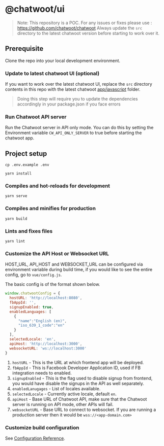 # @chatwoot/ui

> Note: This repository is a POC. For any issues or fixes please use : https://github.com/chatwoot/chatwoot
> Always update the `src` directory to the latest chatwoot version before starting to work over it.


## Prerequisite

Clone the repo into your local development environment.

### Update to latest chatwoot UI (optional)

If you want to work over the latest chatwoot UI, replace the `src` directory contents in this repo with the latest chatwoot [app/javascript](https://github.com/chatwoot/chatwoot/tree/develop/app/javascript) folder.

> Doing this step will require you to update the dependencies accordingly in your package.json if you face errors

### Run Chatwoot API server

Run the Chatwoot server in API only mode. You can do this by setting the Environment variable `CW_API_ONLY_SERVER` to true before starting the chatwoot app.

## Project setup
```
cp .env.example .env

yarn install
```

### Compiles and hot-reloads for development
```
yarn serve
```

### Compiles and minifies for production
```
yarn build
```

### Lints and fixes files
```
yarn lint
```

### Customize the API Host or Websocket URL

HOST_URL, API_HOST and WEBSOCKET_URL can be configured via environment variable during build time, if you would like to see the entire config, go to `vue/config.js`.

The basic config is of the format shown below.

```js
window.chatwootConfig = {
  hostURL: 'http://localhost:8080',
  fbAppId: '',
  signupEnabled: true,
  enabledLanguages: [
    {
      "name":"English (en)",
      "iso_639_1_code":"en"
    }
  ],
  selectedLocale: 'en',
  apiHost: 'http://localhost:3000',
  websocketURL: 'ws://localhost:3000'
}
```

1. `hostURL` - This is the URL at which frontend app will be deployed.
2. `fbAppId` - This is Facebook Developer Application ID, used if FB integration needs to enabled.
3. `signupEnabled` - This is the flag used to disable signup from frontend, you would have disable the signups in the API as well separately.
4. `enabledLanugages` - List of locales available.
5. `selectedLocale` - Currently active locale, default `en`.
6. `apiHost` - Base URL of Chatwoot API, make sure that the Chatwoot server is running on API mode, other APIs will fail.
7. `websocketURL` - Base URL to connect to websocket. If you are running a production server then it would be `wss://<app-domain.com>`

### Customize build configuration
See [Configuration Reference](https://cli.vuejs.org/config/).
